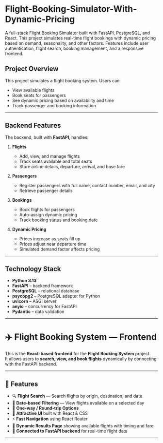 # Flight-Booking-Simulator-With-Dynamic-Pricing
A full-stack Flight Booking Simulator built with FastAPI, PostgreSQL, and React. This project simulates real-time flight bookings with dynamic pricing based on demand, seasonality, and other factors. Features include user authentication, flight search, booking management, and a responsive frontend.



## Project Overview
This project simulates a flight booking system. Users can:
- View available flights
- Book seats for passengers
- See dynamic pricing based on availability and time
- Track passenger and booking information

---

## Backend Features
The backend, built with **FastAPI**, handles:

1. **Flights**
   - Add, view, and manage flights
   - Track seats available and total seats
   - Store airline details, departure, arrival, and base fare

2. **Passengers**
   - Register passengers with full name, contact number, email, and city
   - Retrieve passenger details

3. **Bookings**
   - Book flights for passengers
   - Auto-assign dynamic pricing
   - Track booking status and booking date

4. **Dynamic Pricing**
   - Prices increase as seats fill up
   - Prices adjust near departure time
   - Simulated demand factor affects pricing

---

## Technology Stack
- **Python 3.13**
- **FastAPI** – backend framework
- **PostgreSQL** – relational database
- **psycopg2** – PostgreSQL adapter for Python
- **uvicorn** – ASGI server
- **anyio** – concurrency for FastAPI
- **Pydantic** – data validation

---
# ✈️ Flight Booking System — Frontend

This is the **React-based frontend** for the **Flight Booking System** project.  
It allows users to **search, view, and book flights** dynamically by connecting with the FastAPI backend.

---

## 🚀 Features

- 🔍 **Flight Search** — Search flights by origin, destination, and date  
- 📅 **Date-based Filtering** — View flights available on a selected day  
- 🎫 **One-way / Round-trip Options**  
- 🎨 **Attractive UI** built with React & CSS  
- ⚡ **Fast Navigation** using React Router  
- 🧭 **Dynamic Results Page** showing available flights with timing and fare  
- 🔗 **Connected to FastAPI backend** for real-time flight data  

---




